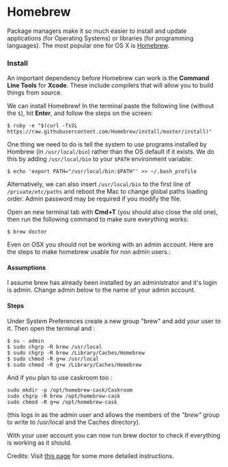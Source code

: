 # Homebrew

Package managers make it so much easier to install and update applications (for Operating Systems) or libraries (for programming languages). The most popular one for OS X is [Homebrew](http://brew.sh/).

### Install

An important dependency before Homebrew can work is the **Command Line Tools** for **Xcode**. These include compilers that will allow you to build things from source.


We can install Homebrew! In the terminal paste the following line (without the `$`), hit **Enter**, and follow the steps on the screen:

    $ ruby -e "$(curl -fsSL https://raw.githubusercontent.com/Homebrew/install/master/install)"

One thing we need to do is tell the system to use programs installed by Hombrew (in `/usr/local/bin`) rather than the OS default if it exists. We do this by adding `/usr/local/bin` to your `$PATH` environment variable:

    $ echo 'export PATH="/usr/local/bin:$PATH"' >> ~/.bash_profile

Alternatively, we can also insert `/usr/local/bin` to the first line of `/private/etc/paths` and reboot the Mac to change global paths loading order. Admin password may be required if you modify the file.

Open an new terminal tab with **Cmd+T** (you should also close the old one), then run the following command to make sure everything works:

    $ brew doctor

Even on OSX you should not be working with an admin account. Here are the steps to make homebrew usable for non admin users.:

#### Assumptions

I assume brew has already been installed by an administrator and it's login is admin. Change admin below to the name of your admin account.

#### Steps

Under System Preferences create a new group "brew" and add your user to it. Then open the terminal and :

```
$ su - admin
$ sudo chgrp -R brew /usr/local
$ sudo chgrp -R brew /Library/Caches/Homebrew
$ sudo chmod -R g+w /usr/local
$ sudo chmod -R g+w /Library/Caches/Homebrew
```
And if you plan to use caskroom too :
```
sudo mkdir -p /opt/homebrew-cask/Caskroom
sudo chgrp -R brew /opt/homebrew-cask
sudo chmod -R g+w /opt/homebrew-cask
```

(this logs in as the admin user and allows the members of the *"brew"* group to write to /usr/local and the Caches directory).

With your user account you can now run brew doctor to check if everything is working as it should.

Credits: Visit [this page](http://blog.strug.de/2012/06/my-homebrew-multi-user-setup/) for some more detailed instructions.
